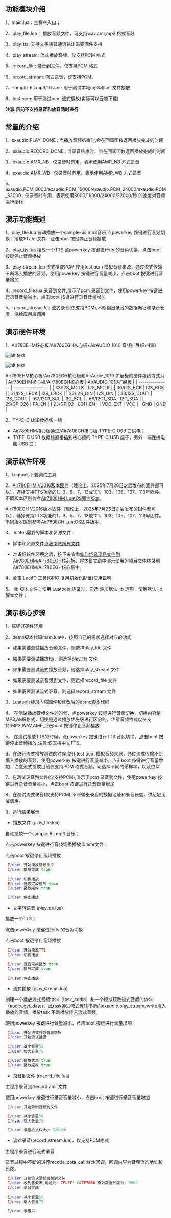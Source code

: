 ## 功能模块介绍

1、main.lua：主程序入口；

2、play_file.lua： 播放音频文件，可支持wav,amr,mp3 格式音频

3、play_tts: 支持文字转普通话输出需要固件支持

4、play_stream: 流式播放音频，仅支持PCM 格式

5、record_file: 录音到文件，仅支持PCM 格式

6、record_stream:  流式录音，仅支持PCM。

7、sample-6s.mp3/10.amr: 用于测试本地mp3和amr文件播放

8、test.pcm: 用于测试pcm 流式播放(实际可以云端下载)


**注意:目前不支持录音和放音同时进行**


## 常量的介绍

1、exaudio.PLAY_DONE : 当播放音频结束时,会在回调函数返回播放完成的时间

2、exaudio.RECORD_DONE : 当录音结束时，会在回调函数返回播放完成的时间

3、exaudio.AMR_NB : 仅录音时有用，表示使用AMR_NB 方式录音

4、exaudio.AMR_WB : 仅录音时有用，表示使用AMR_WB 方式录音

5、exaudio.PCM_8000/exaudio.PCM_16000/exaudio.PCM_24000/exaudio.PCM_32000 :  仅录音时有用，表示使用8000/16000/24000/32000/秒 的速度对音频进行采样


## 演示功能概述

1、play_flie.lua 自动播放一个sample-6s.mp3音乐,点powerkey 按键进行音频切换，播放10.amr文件，点击boot 按键停止音频播放

2、play_tts.lua 播放一个TTS,点powerkey 按键进行tts 的音色切换，点击boot 按键停止音频播放

3、play_stream.lua 流式播放PCM,使用test.pcm 模拟音频来源，通过流式传输不断填入播放的音频，使用powerkey 按键进行音量减小，点击boot 按键进行音量增加

4、record_file.lua 录音到文件,演示了pcm 录音到文件，使用powerkey 按键进行录音音量减小，点击boot 按键进行录音音量增加

5、record_stream.lua 流式录音(仅支持PCM),不断输出录音的数据地址和录音长度，供给应用层调用


## 演示硬件环境
1、Air780EHM核心板/Air780EGH核心板+AirAUDIO_1010 音频扩展板+喇叭

![alt text]( https://docs.openLuat.com/cdn/image/Air780EHM+Airaudio1010.jpg)


![alt text]( https://docs.openLuat.com/cdn/image/Air780EGH-AIRAUDIO_1010.jpg)

Air780EHM核心板/Air780EGH核心板和AirAudio_1010 扩展板的硬件接线方式为:
|  Air780EHM核心板/Air780EGH核心板 | AirAUDIO_1010扩展板 |
| ---------------                 | -----------------   |
| 33/I2S_MCLK                     | I2S_MCLK            |
| 30/I2S_BCK                      | I2S_BCK             |
| 31/I2S_LRCK                     | I2S_LRCK            |
| 32/I2S_DIN                      | I2S_DIN             |
| 33/I2S_DOUT                     | I2S_DOUT            |
| 67/I2C1_SCL                     | I2C_SCL             |
| 66/I2C1_SDA                     | I2C_SDA             |
| 25/GPIO26                       | PA_EN               |
| 23/GPIO2                        | 8311_EN             |
| VDD_EXT                         | VCC                 |
| GND                             | GND                 |

2、TYPE-C USB数据线一根
- Air780EHM核心板通过/Air780EGH核心板 TYPE-C USB 口供电；
- TYPE-C USB 数据线直接插到核心板的 TYPE-C USB 座子，另外一端连接电脑 USB 口；

## 演示软件环境

1、Luatools下载调试工具

2、[Air780EHM V2016版本固件](https://cdn6.vue2.cn/Luat_tool_src/v2tools/LuatOS_Air780EHM/LuatOS-SoC_V2016_Air780EHM.zip)（理论上，2025年7月26日之后发布的固件都可以），选择支持TTS功能的1、3、5、7、13或101、103、105、107、113号固件。不同版本区别参考[Air780EHM LuatOS固件版本](https://docs.openluat.com/air780epm/luatos/firmware/version/)。

 [Air780EGH V2016版本固件](https://cdn6.vue2.cn/Luat_tool_src/v2tools/LuatOS_Air780EGH/LuatOS-SoC_V2016_Air780EGH.zip)（理论上，2025年7月26日之后发布的固件都可以），选择支持TTS功能的1、3、5、7、13或101、103、105、107、113号固件。不同版本区别参考[Air780EGH LuatOS固件版本](https://docs.openluat.com/air780egh/luatos/firmware/version/)。

3、 luatos需要的脚本和资源文件
- 脚本和资源文件[点我浏览所有文件](https://gitee.com/openLuat/LuatOS/tree/master/module/Air780EHM_Air780EHV_Air780EGH/demo/audio)

- 准备好软件环境之后，接下来查看[如何烧录项目文件到Air780EHM/Air780EGH核心板](https://docs.openluat.com/air8000/luatos/common/download/)，将本篇文章中演示使用的项目文件烧录到Air780EHM/Air780EGH核心板中。

4、[合宙 LuatIO 工具(GPIO 复用初始化配置)使用说明](https://docs.openluat.com/air780epm/common/luatio/)

5、 lib 脚本文件：使用 Luatools 烧录时，勾选 添加默认 lib 选项，使用默认 lib 脚本文件；

## 演示核心步骤

1、搭建好硬件环境

2、demo脚本代码main.lua中，按照自己的需求选择对应的功能

- 如果需要测试播放音频文件，则选择play_file 文件

- 如果需要测试播放tts，则选择play_tts 文件

- 如果需要测试流式播放音频，则选择play_stream 文件

- 如果需要测试录音频到文件，则选择record_file 文件

- 如果需要测试流式录音，则选择record_stream 文件


3、Luatools烧录内核固件和修改后的demo脚本代码

4、 在测试播放音频文件的时候，点powerkey 按键进行音频切换，切换内容是MP3,AMR格式，切换是通过播放优先级进行区分的，注意音频格式仅仅支持:MP3,WAV,AMR,点击boot 按键停止音频播放

5、 在测试播放TTS的时候，点powerkey 按键进行TTS 音色切换，点击boot 按键停止音频播放,注意:仅支持中文TTS。


6、在进行流式播放测试的时候,使用test.pcm 模拟音频来源，通过流式传输不断填入播放的音频，使用powerkey 按键进行音量减小，点击boot 按键进行音量增加，注意流式播放目前仅支持PCM 格式音频，可选择不同的采样率，以及位深

7、在测试录音到文件(仅支持PCM),演示了pcm 录音到文件，使用powerkey 按键进行录音音量减小，点击boot 按键进行录音音量增加

8、在测试流式录音(仅支持PCM),不断输出录音的数据地址和录音长度，供给应用层调用。

9、运行结果展示

- 播放文件 (play_file.lua)

自动播放一个sample-6s.mp3 音乐；

点击powerkey 按键进行音频切换播放10.amr文件；

点击boot 按键停止音频播放

``` lua
 I/user.开始播放音频文件
 I/user.播放完成 true

 I/user.切换播放
 E/user.是否完成播放 true
 I/user.播放完成 true

 I/user.停止播放
 ```

 - 文字转语音 (play_tts.lua)

 播放一个TTS；

点击powerkey 按键进行tts 的音色切换

点击boot 按键停止音频播放

``` lua
 I/user.开始播放TTS
 I/user.切换播放

 E/user.是否完成播放 true
 I/user.播放完成 true

 I/user.停止播放

```

- 流式播放 (play_stream.lua)

创建一个播放流式音频task（task_audio）和一个模拟获取流式音频的task（audio_get_data），此task通过流式传输不断向exaudio.play_stream_write填入播放的音频，播放task 不断播放传入流式音频。

使用powerkey 按键进行音量减小，点击boot 按键进行音量增加

``` lua
 I/user.开始流式获取音频数据
 I/user.开始流式播报

 I/user.减小音量55
 I/user.增大音量75

 I/user.播放状态 true
 I/user.播放完成 true

```

- 录音到文件  (record_file.lua)

主程序录音到/record.amr 文件

使用powerkey 按键进行录音音量减小，点击boot 按键进行录音音量增加

``` lua
 I/user.开始录制音频到文件

 E/user.减小音量55
 I/user.增大音量75

 I/user.录音后文件大小 320000
```

- 流式录音(record_stream.lua)，仅支持PCM格式

主程序录音进行流式录音

录音过程中不断的进行recode_data_callback回调，回调内容为音频流的地址和长度。

``` lua
 I/user.开始流式录制音频到文件
 I/user.收到音频流,地址为: ZBUFF*:0C7F70A8 有效数据长度为: 9600
 I/user.录音完成

 E/user.减小音量55
 I/user.增大音量75

 I/user.录音后


